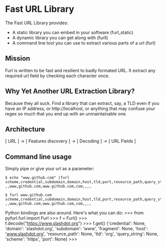 Fast URL Library
================

The Fast URL Library provides:

* A static library you can embed in your software (furl_static)
* A dynamic library you can get along with (furll)
* A command line tool you can use to extract various parts of a url (furl)

Mission
-------

Furl is written to be fast and resilient to badly formated URL. It extract any 
required url field by checking each character once.

Why Yet Another URL Extraction Library?
---------------------------------------

Because they all suck. Find a library that can extract, say, a TLD even if you have 
an IP address, or http://localhost, or anything that may confuse your regex so much
that you end up with an unmaintainable one.

Architecture
------------

[ URL ] -> [ Features discovery ] -> [ Decoding ] -> [ URL Fields ]

Command line usage
------------------

Simply pipe or give your url as a parameter:

	$ echo "www.github.com" |furl
	scheme,credential,subdomain,domain,host,tld,port,resource_path,query_string,fragment
	,,www,github.com,www.github.com,com,,,,

	$ furl www.github.com
	scheme,credential,subdomain,domain,host,tld,port,resource_path,query_string,fragment
	,,www,github.com,www.github.com,com,,,,

Python bindings are also around. Here's what you can do:
       >>> from pyfurl.furl import Furl
       >>> f = Furl()
       >>> f.decode("https://www.slashdot.org")
       >>> f.get()
       {'credential': None, 'domain': 'slashdot.org', 'subdomain': 'www', 'fragment': None, 'host': 'www.slashdot.org', 'resource_path': None, 'tld': 'org', 'query_string': None, 'scheme': 'https', 'port': None}
       >>> 
